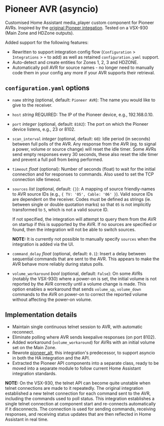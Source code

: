 # Pioneer AVR (asyncio)

Customised Home Assistant media_player custom component for Pioneer AVRs.
Inspired by the [original Pioneer integation](https://www.home-assistant.io/integrations/pioneer/).
Tested on a VSX-930 (Main Zone and HDZone outputs).

Added support for the following features:

- Rewritten to support integration config flow (`Configuration` > `Integrations` > `+` to add) as well as retained `configuration.yaml` support.
- Auto-detect and create entities for Zones 1, 2, 3 and HDZONE.
- Automatically poll AVR for source names - no longer need to manually code them in your config any more if your AVR supports their retrieval.

## `configuration.yaml` options

- `name` _string_ (optional, default: `Pioneer AVR`): The name you would like to give to the receiver.
- `host` _string_ REQUIRED: The IP of the Pioneer device, e.g., 192.168.0.10.
- `port` _integer_ (optional, default: `8102`): The port on which the Pioneer device listens, e.g., 23 or 8102.
- `scan_interval` _integer_ (optional, default: `60`): Idle period (in seconds) between full polls of the AVR. Any response from the AVR (eg. to signal a power, volume or source change) will reset the idle timer. Some AVRs send empty responses every 30 seconds, these also reset the idle timer and prevent a full poll from being performed.
- `timeout` _float_ (optional): Number of seconds (float) to wait for the initial connection and for responses to commands. Also used to set the TCP connection idle timeout.
- `sources` _list_ (optional, default: `{}`): A mapping of source friendly-names to AVR source IDs (e.g., `{ TV: '05', Cable: '06' }`). Valid source IDs are dependent on the receiver. Codes must be defined as strings (ie. between single or double quotation marks) so that `05` is not implicitly transformed to `5`, which is not a valid source ID.

  If not specified, the integration will attempt to query them from the AVR on startup if this is supported by the AVR. If no sources are specified or found, then the integration will not be able to switch sources.

  **NOTE:** It is currently not possible to manually specify `sources` when the integration is added via the UI.
- `command_delay` _float_ (optional, default: `0.1`): Insert a delay between sequential commands that are sent to the AVR. This appears to make the AVR behave more reliably during status polls.
- `volume_workaround` _bool_ (optional, default: `False`): On some AVRs (notably the VSX-930) where a power-on is set, the initial volume is not reported by the AVR correctly until a volume change is made. This option enables a workaround that sends `volume_up`, `volume_down` commands to the AVR on power-on to correct the reported volume without affecting the power-on volume.

## Implementation details

- Maintain single continuous telnet session to AVR, with automatic reconnect.
- Eliminate polling where AVR sends keepalive responses (on port 8102).
- Added workaround (`volume_workaround`) for AVRs with an initial volume set on the Main Zone.
- Rewrote [pioneer_alt](https://github.com/crowbarz/ha-pioneer_alt), this integration's predecessor, to support asyncio in both the HA integration and the API.
- Extracted the Pioneer API components into a separate class, ready to be moved into a separate module to follow current Home Assistant integration standards.

**NOTE:** On the VSX-930, the telnet API can become quite unstable when telnet connections are made to it repeatedly. The original integration established a new telnet connection for each command sent to the AVR, including the commands used to poll status. This integration establishes a single telnet connection at component start and re-connects automatically if it disconnects. The connection is used for sending commands, receiving responses, and receiving status updates that are then reflected in Home Assistant in real time.
